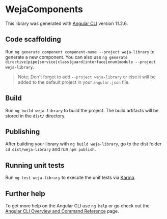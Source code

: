 # WejaComponents

This library was generated with [Angular CLI](https://github.com/angular/angular-cli) version 11.2.6.

## Code scaffolding

Run `ng generate component component-name --project weja-library` to generate a new component. You can also use `ng generate directive|pipe|service|class|guard|interface|enum|module --project weja-library`.
> Note: Don't forget to add `--project weja-library` or else it will be added to the default project in your `angular.json` file. 

## Build

Run `ng build weja-library` to build the project. The build artifacts will be stored in the `dist/` directory.

## Publishing

After building your library with `ng build weja-library`, go to the dist folder `cd dist/weja-library` and run `npm publish`.

## Running unit tests

Run `ng test weja-library` to execute the unit tests via [Karma](https://karma-runner.github.io).

## Further help

To get more help on the Angular CLI use `ng help` or go check out the [Angular CLI Overview and Command Reference](https://angular.io/cli) page.
